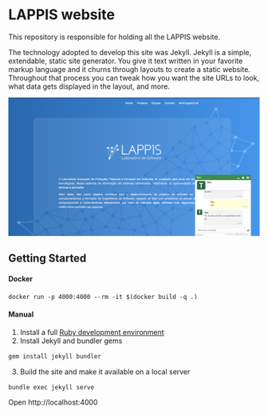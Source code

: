 # LAPPIS website

This repository is responsible for holding all the LAPPIS website.

The technology adopted to develop this site was Jekyll. Jekyll is a simple, extendable, static site generator. You give it text written in your favorite markup language and it churns through layouts to create a static website. Throughout that process you can tweak how you want the site URLs to look, what data gets displayed in the layout, and more.

![](https://github.com/lappis-unb/lappis.rocks/raw/development/images/home.png)

## Getting Started

#### Docker

```console
docker run -p 4000:4000 --rm -it $(docker build -q .)
```

#### Manual
1. Install a full [Ruby development environment](https://jekyllrb.com/docs/installation/)
2. Install Jekyll and bundler gems
```bash
gem install jekyll bundler
```
3. Build the site and make it available on a local server
```
bundle exec jekyll serve
```

Open http://localhost:4000
